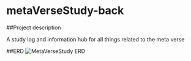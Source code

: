 # metaVerseStudy-back

##Project description

A study log and information hub for all things related to the meta verse

##ERD
![MetaVerseStudy ERD](https://user-images.githubusercontent.com/72534273/151249660-d0aa5083-1e44-4b7f-8d11-03ac57a98b48.png)
